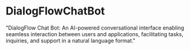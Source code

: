 # DialogFlowChatBot
"DialogFlow Chat Bot: An AI-powered conversational interface enabling seamless interaction between users and applications, facilitating tasks, inquiries, and support in a natural language format."
